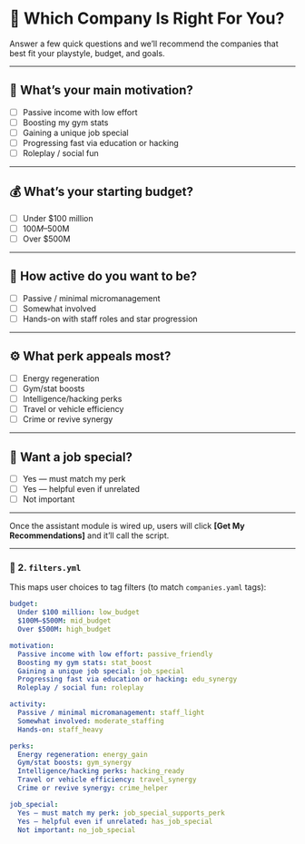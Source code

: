 # 🧭 Which Company Is Right For You?

Answer a few quick questions and we’ll recommend the companies that best fit your playstyle, budget, and goals.

---

## 🎯 What’s your main motivation?

- [ ] Passive income with low effort  
- [ ] Boosting my gym stats  
- [ ] Gaining a unique job special  
- [ ] Progressing fast via education or hacking  
- [ ] Roleplay / social fun

---

## 💰 What’s your starting budget?

- [ ] Under $100 million  
- [ ] $100M–$500M  
- [ ] Over $500M

---

## 💼 How active do you want to be?

- [ ] Passive / minimal micromanagement  
- [ ] Somewhat involved  
- [ ] Hands-on with staff roles and star progression

---

## ⚙️ What perk appeals most?

- [ ] Energy regeneration  
- [ ] Gym/stat boosts  
- [ ] Intelligence/hacking perks  
- [ ] Travel or vehicle efficiency  
- [ ] Crime or revive synergy

---

## 🎁 Want a job special?

- [ ] Yes — must match my perk  
- [ ] Yes — helpful even if unrelated  
- [ ] Not important

---

Once the assistant module is wired up, users will click **[Get My Recommendations]** and it’ll call the script.

---

### 🔁 2. `filters.yml`

This maps user choices to tag filters (to match `companies.yaml` tags):

```yaml
budget:
  Under $100 million: low_budget
  $100M–$500M: mid_budget
  Over $500M: high_budget

motivation:
  Passive income with low effort: passive_friendly
  Boosting my gym stats: stat_boost
  Gaining a unique job special: job_special
  Progressing fast via education or hacking: edu_synergy
  Roleplay / social fun: roleplay

activity:
  Passive / minimal micromanagement: staff_light
  Somewhat involved: moderate_staffing
  Hands-on: staff_heavy

perks:
  Energy regeneration: energy_gain
  Gym/stat boosts: gym_synergy
  Intelligence/hacking perks: hacking_ready
  Travel or vehicle efficiency: travel_synergy
  Crime or revive synergy: crime_helper

job_special:
  Yes — must match my perk: job_special_supports_perk
  Yes — helpful even if unrelated: has_job_special
  Not important: no_job_special
